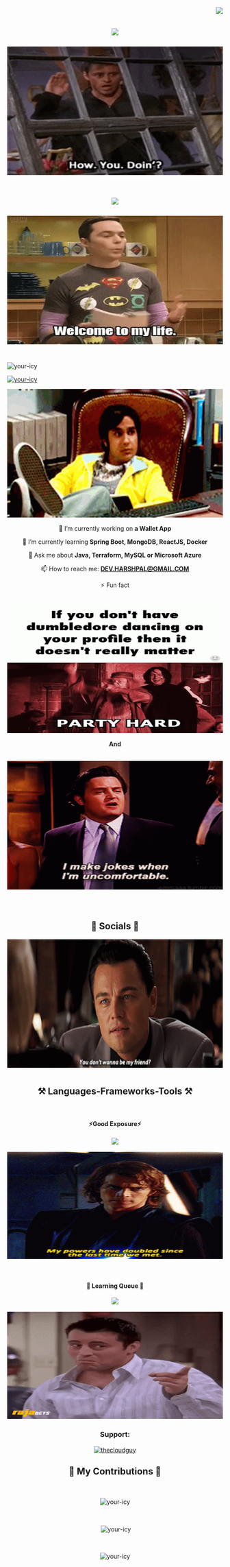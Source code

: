 <img align="right" src="https://visitor-badge.laobi.icu/badge?page_id=your-icy" />

<h1 align="center">
    <img src="https://readme-typing-svg.herokuapp.com/?font=Righteous&size=35&center=true&vCenter=true&width=500&height=70&duration=4000&lines=Hi+There!+👋;+I'm+Harsh+Pal!;" />
</h1>

<p align="center"> <img src="need/how-you-doin-how-are-you-doing.gif" width="700" height="300" alt="HowYouDoin" /> </p>
<h1 align="center"></h1>
<!-- name highlight ending -->
<h1 align="center">
    <img src="https://readme-typing-svg.herokuapp.com/?font=Righteous&size=35&center=true&vCenter=true&width=600&height=70&duration=4000&lines=A+Passionate!+🔭+Software+Developer;+From+India!;" />
</h1>


<p align="center"> <img src="need/welcome-to-my-life-the-big-bang-theory.gif" width="700" height="300" alt="welcome" /> </p>

        
<h1 align="center"></h1>
<p align="left"> <img
        src="https://komarev.com/ghpvc/?username=your-icy&label=Profile%20views&color=0e75b6&style=flat"
        alt="your-icy" /> </p>

<p align="left"> <a href="https://github.com/ryo-ma/github-profile-trophy"><img
            src="https://github-profile-trophy.vercel.app/?username=your-icy" alt="your-icy" /></a> </p>

<div align="center">
 <p align="center"> <img src="need/tv-shows-raj.gif" width="700" height="300" alt="raj-smile" /> </p>
    
 🔭 I’m currently working on **a Wallet App**
 
 🌱 I’m currently learning **Spring Boot, MongoDB, ReactJS, Docker**

💬 Ask me about **Java, Terraform, MySQL or Microsoft Azure**

📫 How to reach me: **DEV.HARSHPAL@GMAIL.COM**


⚡ Fun fact <br> &nbsp;<p align="center"> <img src="need/dumbledore-party-hard.gif" width="700" height="300" alt="dumble daadhi" /> </p>
**And** <br>
&nbsp;<p align="center"> <img
        src="need/jokes-uncomfortable.gif"
        width="700" height="300" alt="uncomfortable" /> </p>

 </div>

  <!-- - 🤝 I’m looking for help with [any](https) -->

<!-- - 👨‍💻 All of my projects are available at [http](http) -->

<!-- - 📝 I regularly write articles on [http](http) --> 

<!-- - 📄 Know about my experiences [http](http) -->



<br>
<h1 align="center"></h1>
<h2 align="center">🤝 Socials 🤝</h2>
<div align="center">


    
</div>

<p align="center"> <img
        src="need/ponste11.gif" width="700" height="300" alt="Don't you wanna be my friend" /> </p>
<h1 align="center"></h1>
<h2 align="center">⚒️ Languages-Frameworks-Tools ⚒️</h2>
<br/>
<h4 align="center">⚡Good Exposure⚡</h4>
<div align="center">
<img src="https://skillicons.dev/icons?i=java,azure,mysql,mongodb,bootstrap,docker,spring,terraform,kafka,html,css,vscode,github,idea,git,js,postgres,redis&perline=9" />

<img src="need/power-star-wars.gif" width="700" height="250" alt="joey-brain" /> </p>

<br>
<h4 align="center">🔭 Learning Queue 🔭</h4>
    
<img src="https://skillicons.dev/icons?i=kubernetes,typescript,nodejs,express,tailwind,materialui,react,redux,mui,python,gcp,dynamodb,graphql,figma,django,nextjs,solidity,go&perline=9" /><br>
</div>
<img src="need/joey-tribbiani-brain.gif" width="820" height="250" alt="joey-brain" /> </p>

<div align="center">
<h3 align="center">Support:</h3>
    <p><a href="https://www.buymeacoffee.com/thecloudguy"> <img align="center"
                src="https://cdn.buymeacoffee.com/buttons/v2/default-yellow.png" height="50" width="210" alt="thecloudguy" /></a>

    
  <h2>🐍 My Contributions 🐍</h2>
  <br>
<!--   <img alt="snake eating my contributions" src="https://raw.githubusercontent.com/your-icy/your-icy/output/github-contribution-grid-snake.svg" /> -->
    <p><img align="center" src="https://github-readme-stats.vercel.app/api/top-langs?username=your-icy&show_icons=true&locale=en&layout=compact" alt="your-icy"/></p>
    <br>
<p>&nbsp;<img align="center" src="https://github-readme-stats.vercel.app/api?username=your-icy&show_icons=true&locale=en" alt="your-icy" /></p>
<br>
<p align="center"><img align="center" src="https://github-readme-streak-stats.herokuapp.com/?user=your-icy&" alt="your-icy" /></p>
</div>

